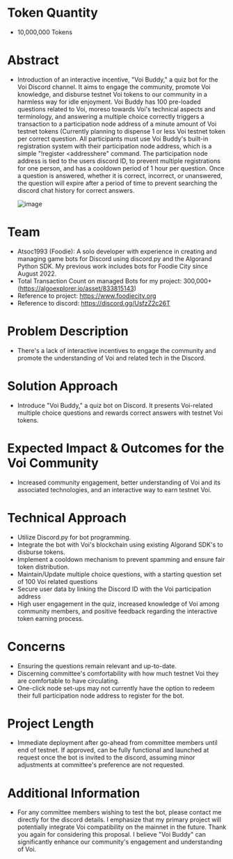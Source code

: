 
# Token Quantity
- 10,000,000 Tokens

# Abstract
- Introduction of an interactive incentive, "Voi Buddy," a quiz bot for the Voi Discord channel. It aims to engage the community, promote Voi knowledge, and disburse testnet Voi tokens to our community in a harmless way for idle enjoyment. Voi Buddy has 100 pre-loaded questions related to Voi, moreso towards Voi's technical aspects and terminology, and answering a multiple choice correctly triggers a transaction to a participation node address of a minute amount of Voi testnet tokens (Currently planning to dispense 1 or less Voi testnet token per correct question. All participants must use Voi Buddy's built-in registration system with their participation node address, which is a simple "!register <addresshere" command. The participation node address is tied to the users discord ID, to prevent multiple registrations for one person, and has a cooldown period of 1 hour per question. Once a question is answered, whether it is correct, incorrect, or unanswered, the question will expire after a period of time to prevent searching the discord chat history for correct answers.

  ![image](https://github.com/atsoc1993/governance/assets/144640214/12aa518a-0746-49a0-8f23-ddb8c44538aa)


# Team
- Atsoc1993 (Foodie): A solo developer with experience in creating and managing game bots for Discord using discord.py and the Algorand Python SDK. My previous work includes bots for Foodie City since August 2022.
- Total Transaction Count on managed Bots for my project: 300,000+ (https://algoexplorer.io/asset/833815143)
- Reference to project: https://www.foodiecity.org
- Reference to discord: https://discord.gg/UsfzZ2c26T

# Problem Description
- There's a lack of interactive incentives to engage the community and promote the understanding of Voi and related tech in the Discord.

# Solution Approach
- Introduce "Voi Buddy," a quiz bot on Discord. It presents Voi-related multiple choice questions and rewards correct answers with testnet Voi tokens.


# Expected Impact & Outcomes for the Voi Community
- Increased community engagement, better understanding of Voi and its associated technologies, and an interactive way to earn testnet Voi.

# Technical Approach
- Utilize Discord.py for bot programming.
- Integrate the bot with Voi's blockchain using existing Algorand SDK's to disburse tokens.
- Implement a cooldown mechanism to prevent spamming and ensure fair token distribution.
- Maintain/Update multiple choice questions, with a starting question set of 100 Voi related questions
- Secure user data by linking the Discord ID with the Voi participation address
- High user engagement in the quiz, increased knowledge of Voi among community members, and positive feedback regarding the interactive token earning process.

# Concerns
- Ensuring the questions remain relevant and up-to-date.
- Discerning committee's comfortability with how much testnet Voi they are comfortable to have circulating.
- One-click node set-ups may not currently have the option to redeem their full participation node address to register for the bot.

# Project Length
- Immediate deployment after go-ahead from committee members until end of testnet. If approved, can be fully functional and launched at request once the bot is invited to the discord, assuming minor adjustments at committee's preference are not requested.

# Additional Information
- For any committee members wishing to test the bot, please contact me directly for the discord details. I emphasize that my primary project will potentially integrate Voi compatibility on the mainnet in the future. Thank you again for considering this proposal. I believe "Voi Buddy" can significantly enhance our community's engagement and understanding of Voi.
